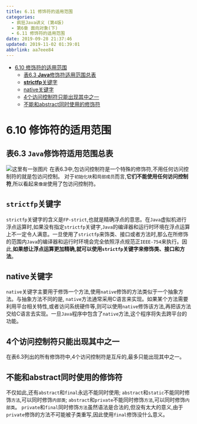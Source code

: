 ```yaml
---
title: 6.11 修饰符的适用范围
categories: 
  - 疯狂Java讲义 (第4版)
  - 第6章 面向对象(下)
  - 6.11 修饰符的适用范围
date: 2019-09-28 21:37:46
updated: 2019-11-02 01:39:01
abbrlink: aa7eee84
---
```

- [6.10 修饰符的适用范围](/ReadingNotes/aa7eee84/#6-10-修饰符的适用范围)
    - [表6.3 **Java**修饰符适用范围总表](/ReadingNotes/aa7eee84/#表6-3-Java修饰符适用范围总表)
    - [**strictfp**关键字](/ReadingNotes/aa7eee84/#strictfp关键字)
    - [native关键字](/ReadingNotes/aa7eee84/#native关键字)
    - [4个访问控制符只能出现其中之一](/ReadingNotes/aa7eee84/#4个访问控制符只能出现其中之一)
    - [不能和abstract同时使用的修饰符](/ReadingNotes/aa7eee84/#不能和abstract同时使用的修饰符)

<!--more-->
<script src="https://cdn.bootcss.com/jquery/3.4.0/jquery.slim.min.js"></script>
<script>$(document).ready(function () {$(".post-body > ul:nth-child(1)").hide();});</script>

<!--end-->
<!--SSTStart-->
# 6.10 修饰符的适用范围 #
## 表6.3 `Java`修饰符适用范围总表 ##
![这里有一张图片](https://image-1257720033.cos.ap-shanghai.myqcloud.com/blog/readbooknote/FangKuangJavaJiangYi4/ch6/5.png)
在表6.3中,包访问控制符是一个特殊的修饰符,不用任何访问控制符的就是包访问控制。
对于`初始化块`和`局部成员`而言,**它们不能使用任何访问控制符**,所以看起来`像是`使用了包访问控制符。
<!--replace:strictfp=strict F P-->
## `strictfp`关键字 ##
`strictfp`关键字的含义是`FP-strict`,也就是精确浮点的意思。在`Java`虚拟机进行浮点运算时,如果没有指定`strictfp`关键字,`Java`的编译器和运行时环境在浮点运算上不一定令人满意。一旦使用了`strictfp`来饰类、接口或者方法时,那么在所修饰的范围内`Java`的编译器和运行时环境会完全依照浮点规范正`IEEE-754`来执行。因此,**如果想让浮点运算更加精确,就可以使用`strictfp`关键字来修饰类、接口和方法**。
## native关键字 ##
`native`关键字主要用于修饰一个方法,使用`native`修饰的方法类似于一个抽象方法。与抽象方法不同的是, `native`方法通常采用C语言来实现。如果某个方法需要利用平台相关特性,或者访问系统硬件等,则可以使用`native`修饰该方法,再把该方法交给C语言去实现。一旦`Java`程序中包含了`native`方法,这个程序将失去跨平台的功能。
## 4个访问控制符只能出现其中之一 ##
在表6.3列出的所有修饰符中,4个访问控制符是互斥的,最多只能出现其中之一。
## 不能和abstract同时使用的修饰符 ##
不仅如此,还有`abstract`和`final`永远不能同时使用; 
`abstract`和`static`不能同时修饰`方法`,可以同时修饰`内部类`;
`abstract`和`private`不能同时修饰`方法`,可以同时修饰`内部类`。
`private`和`final`同时修饰`方法`虽然语法是合法的,但没有太大的意义,由于`private`修饰的方法不可能被子类重写,因此使用`final`修饰没什么意义。

<!--SSTStop-->

